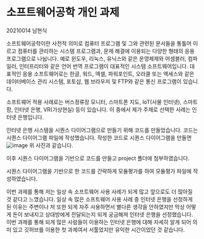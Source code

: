 # 소프트웨어공학 개인 과제
20210014 남현식

소프트웨어공학이란 사전적 의미로 컴퓨터 프로그램 및 그와 관련된 문서들을 통틀어 이르고 컴퓨터를 관리하는 시스템 프로그램과, 문제 해결에 이용되는 다양한 형태의 응용 프로그램으로 나뉩니다.
예로 윈도우, 리눅스, 유닉스와 같은 운영체제와 어셈블러, 컴파일러, 인터프리터와 같은 언어 번역 프로그램이 대표적인 시스템 소프트웨어입니다. 
대표적인 응용 소프트웨어로는 한글, 워드, 엑셀, 파워포인트, 오라클 또는 액세스와 같은 데이터베이스 관리 시스템, 포토샵, 웹 브라우저 및 FTP와 같은 통신 프로그램이 있습니다.

소프트웨어 적용 사례로는 버스정류장 모니터, 스마트폰 지도, loT(사물 인터넷), 스마트팜, 인터넷 은행, VR(가상현실) 등이 있습니다. 이 중에서 제가 주제로 선택한 사례는 인터넷 은행입니다.

인터넷 은행 시스템을 시퀀스 다이어그램으로 만들기 위해 코드를 만들었습니다. 코드는 시퀀스 다이어그램 파일에 작성했습니다.
작성한 코드로 시퀀스 다이어그램을 만들면 
![image](https://github.com/user-attachments/assets/f0bc0a2e-20b6-4abe-b329-392f2eee24b0)
위 사진과 같습니다.

이후 시퀀스 다이어그램을 기반으로 코드를 만들고 project 폴더에 첨부하였습니다. 

시퀀스 다이어그램을 기반으로 한 코드를 간략하게 모듈평가를 하여 모듈평가 파일에 작성하였습니다.

이번 과제를 통해 저는 일상 속 소프트웨어 사용 사례가 되게 많고 앞으로도 더 많아질 것 같다고 느꼈습니다. 일상 속 많은 소프트웨어 사용 사례 중 인터넷 은행을 선정하게 된 이유는 
주변이나 저 또한 되게 자주 사용하면서 별다른 생각을 안하였지만 막상 어떻게 돈이 보내지고 상대방에게 전달되는지 되게 궁금해져 인터넷 은행을 선정했습니다. 
이번 과제를 통해 되게 많은 사람들이 이용하는 인터넷 은행에 대해 자세히 알게 되어 의미 있고 깃허브를 이용한 첫 과제여서 서툴었지만 유익한 시간이었던 것 같습니다.
